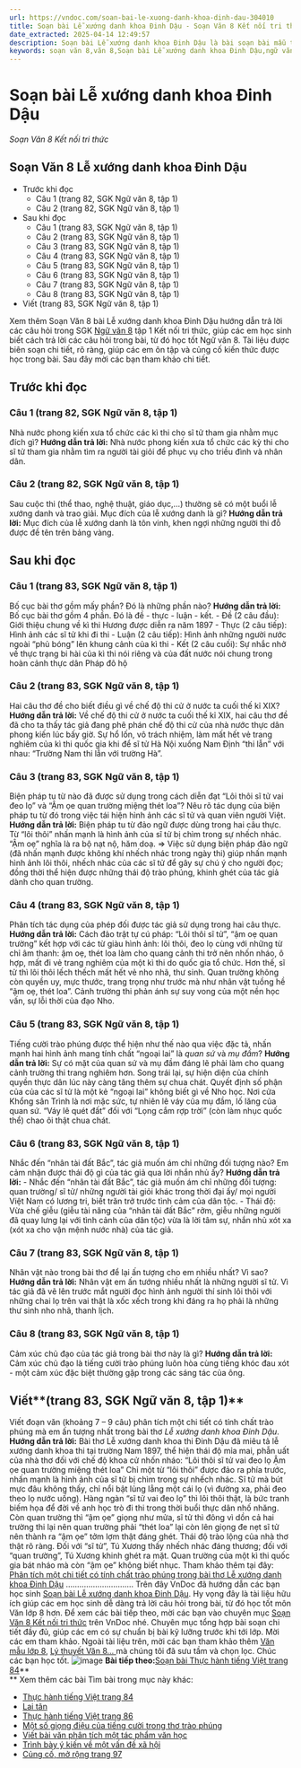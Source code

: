 ```yaml
---
url: https://vndoc.com/soan-bai-le-xuong-danh-khoa-dinh-dau-304010
title: Soạn bài Lễ xướng danh khoa Đinh Dậu - Soạn Văn 8 Kết nối tri thức - VnDoc.com
date_extracted: 2025-04-14 12:49:57
description: Soạn bài Lễ xướng danh khoa Đinh Dậu là bài soạn bài mẫu thuộc chương trình Ngữ văn lớp 8 KNTT học kì 1. Mời các bạn cùng tham khảo bài soạn để chuẩn bị cho bài học sắp tới của mình.
keywords: soạn văn 8,văn 8,Soạn bài Lễ xướng danh khoa Đinh Dậu,ngữ văn 8,soan van 8,soạn văn lớp 8,giải văn 8,soạn văn 8 tập 1,soạn văn 8 Lễ xướng danh khoa Đinh Dậu,soạn văn 8 kết nối tri thức,văn 8 chân trời sáng tạo,ngữ văn 8 kết nối tri thức,Lễ xướng danh khoa Đinh Dậu,soạn bài Lễ xướng danh khoa Đinh Dậu lớp 8,soạn văn 8 kntt,văn 8 kết nối tri thức
---
```


# Soạn bài Lễ xướng danh khoa Đinh Dậu
 _Soạn Văn 8 Kết nối tri thức_
## Soạn Văn 8 Lễ xướng danh khoa Đinh Dậu
  * Trước khi đọc
    * Câu 1 \(trang 82, SGK Ngữ văn 8, tập 1\)
    * Câu 2 \(trang 82, SGK Ngữ văn 8, tập 1\)
  * Sau khi đọc
    * Câu 1 \(trang 83, SGK Ngữ văn 8, tập 1\)
    * Câu 2 \(trang 83, SGK Ngữ văn 8, tập 1\)
    * Câu 3 \(trang 83, SGK Ngữ văn 8, tập 1\)
    * Câu 4 \(trang 83, SGK Ngữ văn 8, tập 1\)
    * Câu 5 \(trang 83, SGK Ngữ văn 8, tập 1\)
    * Câu 6 \(trang 83, SGK Ngữ văn 8, tập 1\)
    * Câu 7 \(trang 83, SGK Ngữ văn 8, tập 1\)
    * Câu 8 \(trang 83, SGK Ngữ văn 8, tập 1\)
  * Viết \(trang 83, SGK Ngữ văn 8, tập 1\)

Xem thêm
Soạn Văn 8 bài Lễ xướng danh khoa Đinh Dậu hướng dẫn trả lời các câu hỏi trong SGK [Ngữ văn 8](<https://vndoc.com/ngu-van-lop8>) tập 1 Kết nối tri thức, giúp các em học sinh biết cách trả lời các câu hỏi trong bài, từ đó học tốt Ngữ văn 8. Tài liệu được biên soạn chi tiết, rõ ràng, giúp các em ôn tập và củng cố kiến thức được học trong bài. Sau đây mời các bạn tham khảo chi tiết.
## **Trước khi đọc**
### **Câu 1 \(trang 82, SGK Ngữ văn 8, tập 1\)**
Nhà nước phong kiến xưa tổ chức các kì thi cho sĩ tử tham gia nhằm mục đích gì?
**Hướng dẫn trả lời:**
Nhà nước phong kiến xưa tổ chức các kỳ thi cho sĩ tử tham gia nhằm tìm ra người tài giỏi để phục vụ cho triều đình và nhân dân.
### **Câu 2 \(trang 82, SGK Ngữ văn 8, tập 1\)**
Sau cuộc thi \(thể thao, nghệ thuật, giáo dục,…\) thường sẽ có một buổi lễ xướng danh và trao giải. Mục đích của lễ xướng danh là gì?
**Hướng dẫn trả lời:**
Mục đích của lễ xướng danh là tôn vinh, khen ngợi những người thi đỗ được đề tên trên bảng vàng.
## **Sau khi đọc**
### **Câu 1 \(trang 83, SGK Ngữ văn 8, tập 1\)**
Bố cục bài thơ gồm mấy phần? Đó là những phần nào?
**Hướng dẫn trả lời:**
Bố cục bài thơ gồm 4 phần. Đó là đề - thực - luận - kết.
\- Đề \(2 câu đầu\): Giới thiệu chung về kì thi Hương được diễn ra năm 1897
\- Thực \(2 câu tiếp\): Hình ảnh các sĩ tử khi đi thi
\- Luận \(2 câu tiếp\): Hình ảnh những người nước ngoài “phủ bóng” lên khung cảnh của kì thi
\- Kết \(2 câu cuối\): Sự nhắc nhở về thực trạng bi hài của kì thi nói riêng và của đất nước nói chung trong hoàn cảnh thực dân Pháp đô hộ
### **Câu 2 \(trang 83, SGK Ngữ văn 8, tập 1\)**
Hai câu thơ đề cho biết điều gì về chế độ thi cử ở nước ta cuối thế kỉ XIX?
**Hướng dẫn trả lời:**
Về chế độ thi cử ở nước ta cuối thế kỉ XIX, hai câu thơ đề đã cho ta thấy tác giả đang phê phán chế độ thi cử của nhà nước thực dân phong kiến lúc bấy giờ. Sự hổ lốn, vô trách nhiệm, làm mất hết vẻ trang nghiêm của kì thi quốc gia khi để sĩ tử Hà Nội xuống Nam Định “thi lẫn” với nhau: “Trường Nam thi lẫn với trường Hà”.
### **Câu 3 \(trang 83, SGK Ngữ văn 8, tập 1\)**
Biện pháp tu từ nào đã được sử dụng trong cách diễn đạt “Lôi thôi sĩ tử vai đeo lọ” và “Ậm ọe quan trường miệng thét loa”? Nêu rõ tác dụng của biện pháp tu từ đó trong việc tái hiện hình ảnh các sĩ tử và quan viên người Việt.
**Hướng dẫn trả lời:**
Biện pháp tu từ đảo ngữ được dùng trong hai câu thực. Từ “lôi thôi” nhấn mạnh là hình ảnh của sĩ tử bị chìm trong sự nhếch nhác. “Ậm oẹ” nghĩa là ra bộ nạt nộ, hăm doạ.
=> Việc sử dụng biện pháp đảo ngữ \(đã nhấn mạnh được không khí nhếch nhác trong ngày thi\) giúp nhấn mạnh hình ảnh lôi thôi, nhếch nhác của các sĩ tử để gây sự chú ý cho người đọc; đồng thời thể hiện được những thái độ trào phúng, khinh ghét của tác giả dành cho quan trường.
### **Câu 4 \(trang 83, SGK Ngữ văn 8, tập 1\)**
Phân tích tác dụng của phép đối được tác giả sử dụng trong hai câu thực.
**Hướng dẫn trả lời:**
Cách đảo trật tự cú pháp: “Lôi thôi sĩ tử”, “ậm oẹ quan trường” kết hợp với các từ giàu hình ảnh: lôi thôi, đeo lọ cùng với những từ chỉ âm thanh: ậm oẹ, thét loa làm cho quang cảnh thi trở nên nhốn nháo, ô hợp, mất đi vẻ trang nghiêm của một kì thi do quốc gia tổ chức. Hơn thế, sĩ tử thì lôi thôi lếch thếch mất hết vẻ nho nhã, thư sinh. Quan trường không còn quyền uy, mực thước, trang trọng như trước mà như nhân vật tuồng hề “ậm oẹ, thét loa”. Cảnh trường thi phản ánh sự suy vong của một nền học vấn, sự lỗi thời của đạo Nho.
### **Câu 5 \(trang 83, SGK Ngữ văn 8, tập 1\)**
Tiếng cười trào phúng được thể hiện như thế nào qua việc đặc tả, nhấn mạnh hai hình ảnh mang tính chất “ngoại lai” là _quan sứ_ và _mụ đầm_?
**Hướng dẫn trả lời:**
Sự có mặt của quan sứ và mụ đầm đáng lẽ phải làm cho quang cảnh trường thi trang nghiêm hơn. Song trái lại, sự hiện diện của chính quyền thực dân lúc này càng tăng thêm sự chua chát. Quyết định số phận của của các sĩ tử là một kẻ “ngoại lai” không biết gì về Nho học. Nơi cửa Khổng sân Trình là nơi mặc sức, tự nhiên lê váy của mụ đầm, lố lăng của quan sứ. “Váy lê quét đất” đối với “Lọng cắm rợp trời” \(còn làm nhục quốc thể\) chao ôi thật chua chát.
### **Câu 6 \(trang 83, SGK Ngữ văn 8, tập 1\)**
Nhắc đến “nhân tài đất Bắc”, tác giả muốn ám chỉ những đối tượng nào? Em cảm nhận được thái độ gì của tác giả qua lời nhắn nhủ ấy?
**Hướng dẫn trả lời:**
\- Nhắc đến “nhân tài đất Bắc”, tác giả muốn ám chỉ những đối tượng: quan trường/ sĩ tử/ những người tài giỏi khác trong thời đại ấy/ mọi người Việt Nam có lương tri, biết trăn trở trước tình cảm của dân tộc.
\- Thái độ: Vừa chế giễu \(giễu tài năng của “nhân tài đất Bắc” rởm, giễu những người đã quay lưng lại với tình cảnh của dân tộc\) vừa là lời tâm sự, nhắn nhủ xót xa \(xót xa cho vận mệnh nước nhà\) của tác giả.
### **Câu 7 \(trang 83, SGK Ngữ văn 8, tập 1\)**
Nhân vật nào trong bài thơ để lại ấn tượng cho em nhiều nhất? Vì sao?
**Hướng dẫn trả lời:**
Nhân vật em ấn tướng nhiều nhất là những người sĩ tử. Vì tác giả đã vẽ lên trước mắt người đọc hình ảnh người thí sinh lôi thôi với những chai lọ trên vai thật là xốc xếch trong khi đáng ra họ phải là những thư sinh nho nhã, thanh lịch.
### **Câu 8 \(trang 83, SGK Ngữ văn 8, tập 1\)**
Cảm xúc chủ đạo của tác giả trong bài thơ này là gì?
**Hướng dẫn trả lời:**
Cảm xúc chủ đạo là tiếng cười trào phúng luôn hòa cùng tiếng khóc đau xót - một cảm xúc đặc biệt thường gặp trong các sáng tác của ông.
## **Viết****\(trang 83, SGK Ngữ văn 8, tập 1\)**
Viết đoạn văn \(khoảng 7 – 9 câu\) phân tích một chi tiết có tính chất trào phúng mà em ấn tượng nhất trong bài thơ _Lễ xướng danh khoa Đinh Dậu_.
**Hướng dẫn trả lời:**
Bài thơ Lễ xướng danh khoa thi Đinh Dậu đã miêu tả lễ xướng danh khoa thi tại trường Nam 1897, thể hiện thái độ mỉa mai, phẫn uất của nhà thơ đối với chế độ khoa cử nhốn nháo:
“Lôi thôi sĩ tử vai đeo lọ
Ậm ọe quan trường miệng thét loa”
Chỉ một từ “lôi thôi” được đảo ra phía trước, nhấn mạnh là hình ảnh của sĩ tử bị chìm trong sự nhếch nhác. Sĩ tử mà bút mực đâu không thấy, chỉ nổi bật lủng lẳng một cái lọ \(vì đường xa, phải đeo theo lọ nước uống\). Hàng ngàn “sĩ tử vai đeo lọ” thì lôi thôi thật, là bức tranh biếm họa để đời về anh học trò đi thi trong thời buổi thực dân nhố nhăng. Còn quan trường thì “ậm ọe” giọng như mửa, sĩ tử thì đông vì dồn cả hai trường thi lại nên quan trường phải “thét loa” lại còn lên giọng đe nẹt sĩ tử nên thành ra “ậm ọe” tởm lợm thật đáng ghét. Thái độ trào lộng của nhà thơ thật rõ ràng. Đối với “sĩ tử”, Tú Xương thấy nhếch nhác đáng thương; đối với “quan trường”, Tú Xương khinh ghét ra mặt. Quan trường của một kì thi quốc gia bát nháo mà còn “ậm ọe” không biết nhục.
Tham khảo thêm tại đây: [Phân tích một chi tiết có tính chất trào phúng trong bài thơ Lễ xướng danh khoa Đinh Dậu](<https://vndoc.com/phan-tich-mot-chi-tiet-co-tinh-chat-trao-phung-trong-bai-tho-le-xuong-danh-khoa-dinh-dau-296678>)
..............................
Trên đây VnDoc đã hướng dẫn các bạn học sinh [Soạn bài Lễ xướng danh khoa Đinh Dậu](<https://vndoc.com/soan-bai-le-xuong-danh-khoa-dinh-dau-304010>). Hy vọng đây là tài liệu hữu ích giúp các em học sinh dễ dàng trả lời câu hỏi trong bài, từ đó học tốt môn Văn lớp 8 hơn. Để xem các bài tiếp theo, mời các bạn vào chuyên mục [Soạn Văn 8 Kết nối tri thức](<https://vndoc.com/ngu-van-8-ket-noi-tri-thuc>) trên VnDoc nhé. Chuyên mục tổng hợp bài soạn chi tiết đầy đủ, giúp các em có sự chuẩn bị bài kỹ lưỡng trước khi tới lớp. Mời các em tham khảo.
Ngoài tài liệu trên, mời các bạn tham khảo thêm [Văn mẫu lớp 8](<https://vndoc.com/van-mau-lop8>), [Lý thuyết Văn 8... ](<https://vndoc.com/ly-thuyet-ngu-van8>)mà chúng tôi đã sưu tầm và chọn lọc. Chúc các bạn học tốt.
![image](https://i.vdoc.vn/data/image/2022/08/26/ban-tay.svg) **Bài tiếp theo:**[Soạn bài Thực hành tiếng Việt trang 84](<https://vndoc.com/soan-bai-thuc-hanh-tieng-viet-trang-84-304011>)**  
**
Xem thêm các bài Tìm bài trong mục này khác:
  * [Thực hành tiếng Việt trang 84](</soan-bai-thuc-hanh-tieng-viet-trang-84-304011>)
  * [Lai tân](</soan-bai-lai-tan-304015>)
  * [Thực hành tiếng Việt trang 86](</soan-bai-thuc-hanh-tieng-viet-trang-86-304016>)
  * [Một số giọng điệu của tiếng cười trong thơ trào phúng ](</soan-bai-mot-so-giong-dieu-cua-tieng-cuoi-trong-tho-trao-phung-304017>)
  * [Viết bài văn phân tích một tác phẩm văn học](</soan-bai-viet-bai-van-phan-tich-mot-tac-pham-van-hoc-304019>)
  * [Trình bày ý kiến về một vấn đề xã hội](</soan-bai-trinh-bay-y-kien-ve-mot-van-de-xa-hoi-ket-noi-tri-thuc-304020>)
  * [Củng cố, mở rộng trang 97](</soan-bai-cung-co-mo-rong-trang-97-304040>)


